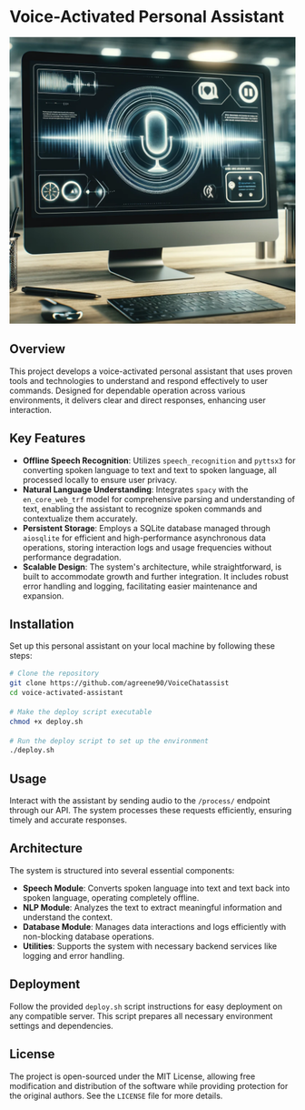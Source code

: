 # Voice-Activated Personal Assistant

![Voice-Activated Personal Assistant](chatv2.png)

## Overview
This project develops a voice-activated personal assistant that uses proven tools and technologies to understand and respond effectively to user commands. Designed for dependable operation across various environments, it delivers clear and direct responses, enhancing user interaction.

## Key Features
- **Offline Speech Recognition**: Utilizes `speech_recognition` and `pyttsx3` for converting spoken language to text and text to spoken language, all processed locally to ensure user privacy.
- **Natural Language Understanding**: Integrates `spacy` with the `en_core_web_trf` model for comprehensive parsing and understanding of text, enabling the assistant to recognize spoken commands and contextualize them accurately.
- **Persistent Storage**: Employs a SQLite database managed through `aiosqlite` for efficient and high-performance asynchronous data operations, storing interaction logs and usage frequencies without performance degradation.
- **Scalable Design**: The system's architecture, while straightforward, is built to accommodate growth and further integration. It includes robust error handling and logging, facilitating easier maintenance and expansion.

## Installation
Set up this personal assistant on your local machine by following these steps:

```bash
# Clone the repository
git clone https://github.com/agreene90/VoiceChatassist
cd voice-activated-assistant

# Make the deploy script executable
chmod +x deploy.sh

# Run the deploy script to set up the environment
./deploy.sh
```

## Usage
Interact with the assistant by sending audio to the `/process/` endpoint through our API. The system processes these requests efficiently, ensuring timely and accurate responses.

## Architecture
The system is structured into several essential components:
- **Speech Module**: Converts spoken language into text and text back into spoken language, operating completely offline.
- **NLP Module**: Analyzes the text to extract meaningful information and understand the context.
- **Database Module**: Manages data interactions and logs efficiently with non-blocking database operations.
- **Utilities**: Supports the system with necessary backend services like logging and error handling.

## Deployment
Follow the provided `deploy.sh` script instructions for easy deployment on any compatible server. This script prepares all necessary environment settings and dependencies.

## License
The project is open-sourced under the MIT License, allowing free modification and distribution of the software while providing protection for the original authors. See the `LICENSE` file for more details.
